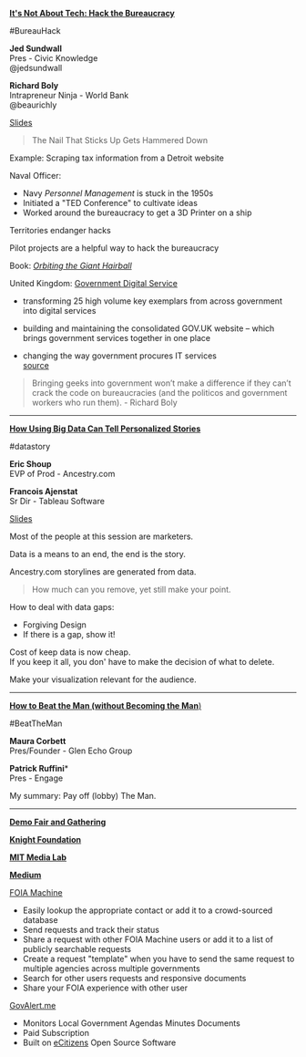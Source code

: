 [**It's Not About Tech: Hack the Bureaucracy**](http://schedule.sxsw.com/2014/events/event_IAP23414)

\#BureauHack

**Jed Sundwall**  
Pres - Civic Knowledge  
@jedsundwall

**Richard Boly**  
Intrapreneur Ninja - World Bank  
@beaurichly

[Slides](http://www.slideshare.net/beaurichly/hack-the-bureaucracy)

>The Nail That Sticks Up Gets Hammered Down

Example: Scraping tax information from a Detroit website

Naval Officer:  
- Navy *Personnel Management* is stuck in the 1950s
- Initiated a "TED Conference" to cultivate ideas
- Worked around the bureaucracy to get a 3D Printer on a ship

Territories endanger hacks

Pilot projects are a helpful way to hack the bureaucracy

Book: [*Orbiting the Giant Hairball*](http://www.goodreads.com/book/show/100469.Orbiting_the_Giant_Hairball)

United Kingdom: [Government Digital Service](https://gds.blog.gov.uk)  
- transforming 25 high volume key exemplars from across government into digital services

- building and maintaining the consolidated GOV.UK website –  which brings government services together in one place

- changing the way government procures IT services  
[source](https://gds.blog.gov.uk/about/)

>Bringing geeks into government won’t make a difference if they can’t crack the code on bureaucracies (and the politicos and government workers who run them). - Richard Boly

---------------

[**How Using Big Data Can Tell Personalized Stories**](http://schedule.sxsw.com/2014/events/event_IAP20207)

\#datastory

**Eric Shoup**  
EVP of Prod - Ancestry.com

**Francois Ajenstat**  
Sr Dir - Tableau Software

[Slides](http://www.slideshare.net/MelissaGarrett2/sxsw-core-conversation-how-using-big-data-can-tell-personalized-stories)

Most of the people at this session are marketers.

Data is a means to an end, the end is the story.

Ancestry.com storylines are generated from data.

>How much can you remove, yet still make your point.

How to deal with data gaps:  
- Forgiving Design
- If there is a gap, show it!

Cost of keep data is now cheap.  
If you keep it all, you don' have to make the decision of what to delete.

Make your visualization relevant for the audience.

-------------

[**How to Beat the Man (without Becoming the Man**)](http://schedule.sxsw.com/2014/events/event_IAP20824)

\#BeatTheMan

**Maura Corbett**  
Pres/Founder - Glen Echo Group

**Patrick Ruffini***  
Pres - Engage

My summary: Pay off (lobby) The Man.

------------------------

[**Demo Fair and Gathering**](http://schedule.sxsw.com/2014/events/event_OE03084)

[**Knight Foundation**](http://www.knightfoundation.org)

[**MIT Media Lab**](http://www.media.mit.edu)

[**Medium**](https://medium.com)

[FOIA Machine](https://www.foiamachine.org)

- Easily lookup the appropriate contact or add it to a crowd-sourced database
- Send requests and track their status
- Share a request with other FOIA Machine users or add it to a list of publicly searchable requests
- Create a request "template" when you have to send the same request to multiple agencies across multiple governments
- Search for other users requests and responsive documents
- Share your FOIA experience with other user

[GovAlert.me](http://govalert.me)

- Monitors Local Government Agendas Minutes Documents
- Paid Subscription
- Built on [eCitizens](http://ecitizens.org) Open Source Software

